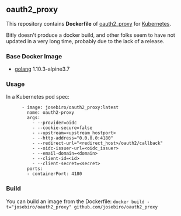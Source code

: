 ## oauth2_proxy

This repository contains **Dockerfile** of [oauth2_proxy](https://github.com/bitly/oauth2_proxy/)
for [Kubernetes](https://www.kubernetes.io/).

Bitly doesn't produce a docker build, and other folks seem to have not updated
in a very long time, probably due to the lack of a release.

### Base Docker Image

* [golang](https://hub.docker.com/_/golang/) 1.10.3-alpine3.7

### Usage
In a Kubernetes pod spec:
```
      - image: josebiro/oauth2_proxy:latest
        name: oauth2-proxy
        args:
          - --provider=oidc
          - --cookie-secure=false
          - --upstream=<upstream_hostport>
          - --http-address="0.0.0.0:4180"
          - --redirect-url="<redirect_host>/oauth2/callback"
          - --oidc-issuer-url=<oidc_issuer>
          - --email-domain=<domain>
          - --client-id=<id>
          - --client-secret=<secret>
        ports:
        - containerPort: 4180
```

### Build
You can build an image from the Dockerfile:
`docker build -t="josebiro/oauth2_proxy" github.com/josebiro/oauth2_proxy`


